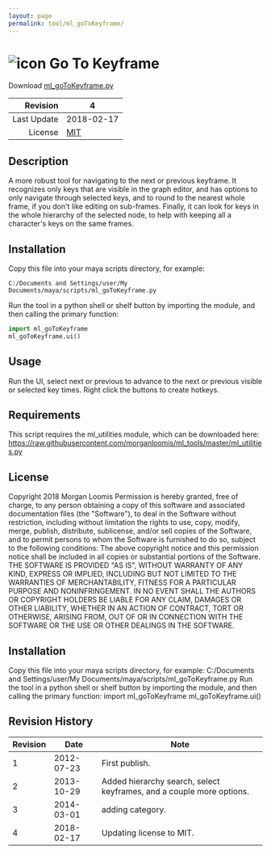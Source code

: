 ```yaml
---
layout: page
permalink: tool/ml_goToKeyframe/
---
```


# ![icon](https://raw.githubusercontent.com/morganloomis/ml_tools/master/icons//ml_goToKeyframe.png) Go To Keyframe
Download [ml_goToKeyframe.py](https://raw.githubusercontent.com/morganloomis/ml_tools/master/ml_goToKeyframe.py)

| Revision | 4 |
|---:|---|
| Last Update | 2018-02-17 |
| License | [MIT](https://opensource.org/licenses/MIT) |

## Description

 A more robust tool for navigating to the next or previous keyframe. It recognizes only keys that are visible in the graph editor, and has options to only navigate through selected keys, and to round to the nearest whole frame, if you don't like editing on sub-frames. Finally, it can look for keys in the whole hierarchy of the selected node, to help with keeping all a character's keys on the same frames. 

## Installation

Copy this file into your maya scripts directory, for example:

`C:/Documents and Settings/user/My Documents/maya/scripts/ml_goToKeyframe.py`

Run the tool in a python shell or shelf button by importing the module, 
and then calling the primary function:

```python
import ml_goToKeyframe
ml_goToKeyframe.ui()
```

## Usage

 Run the UI, select next or previous to advance to the next or previous visible or selected key times. Right click the buttons to create hotkeys. 

## Requirements

 This script requires the ml_utilities module, which can be downloaded here: https://raw.githubusercontent.com/morganloomis/ml_tools/master/ml_utilities.py 

## License

 Copyright 2018 Morgan Loomis Permission is hereby granted, free of charge, to any person obtaining a copy of this software and associated documentation files (the "Software"), to deal in the Software without restriction, including without limitation the rights to use, copy, modify, merge, publish, distribute, sublicense, and/or sell copies of the Software, and to permit persons to whom the Software is furnished to do so, subject to the following conditions: The above copyright notice and this permission notice shall be included in all copies or substantial portions of the Software. THE SOFTWARE IS PROVIDED "AS IS", WITHOUT WARRANTY OF ANY KIND, EXPRESS OR IMPLIED, INCLUDING BUT NOT LIMITED TO THE WARRANTIES OF MERCHANTABILITY, FITNESS FOR A PARTICULAR PURPOSE AND NONINFRINGEMENT. IN NO EVENT SHALL THE AUTHORS OR COPYRIGHT HOLDERS BE LIABLE FOR ANY CLAIM, DAMAGES OR OTHER LIABILITY, WHETHER IN AN ACTION OF CONTRACT, TORT OR OTHERWISE, ARISING FROM, OUT OF OR IN CONNECTION WITH THE SOFTWARE OR THE USE OR OTHER DEALINGS IN THE SOFTWARE. 

## Installation

 Copy this file into your maya scripts directory, for example: C:/Documents and Settings/user/My Documents/maya/scripts/ml_goToKeyframe.py Run the tool in a python shell or shelf button by importing the module, and then calling the primary function: import ml_goToKeyframe ml_goToKeyframe.ui() 

## Revision History

| Revision | Date | Note|
|---|---|---|
|1|2012-07-23|First publish.|
|2|2013-10-29|Added hierarchy search, select keyframes, and a couple more options.|
|3|2014-03-01|adding category.|
|4|2018-02-17|Updating license to MIT.|
